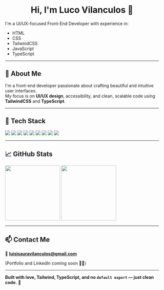 <h1 align="center">Hi, I'm Luco Vilanculos 👋</h1>

I'm a UI/UX-focused Front-End Developer with experience in:

- HTML
- CSS
- TailwindCSS
- JavaScript
- TypeScript

---

## 🎨 About Me

I'm a front-end developer passionate about crafting beautiful and intuitive user interfaces.  
My focus is on **UI/UX design**, accessibility, and clean, scalable code using **TailwindCSS** and **TypeScript**.

---

## 🚀 Tech Stack

<section>
  <img src="https://img.shields.io/badge/-HTML5-E34F26?style=flat&logo=html5&logoColor=white" />
  <img src="https://img.shields.io/badge/-CSS3-1572B6?style=flat&logo=css3&logoColor=white" />
  <img src="https://img.shields.io/badge/-TailwindCSS-38B2AC?style=flat&logo=tailwind-css&logoColor=white" />
  <img src="https://img.shields.io/badge/-JavaScript-F7DF1E?style=flat&logo=javascript&logoColor=black" />
  <img src="https://img.shields.io/badge/-TypeScript-3178C6?style=flat&logo=typescript&logoColor=white" />
  <img src="https://img.shields.io/badge/-React-61DAFB?style=flat&logo=react&logoColor=black" />
  <img src="https://img.shields.io/badge/-Node.js-339933?style=flat&logo=nodedotjs&logoColor=white" />
  <img src="https://img.shields.io/badge/-Figma-F24E1E?style=flat&logo=figma&logoColor=white" />
  <img src="https://img.shields.io/badge/-Canva-00C4CC?style=flat&logo=canva&logoColor=white" />
</section>

---

## 📈 GitHub Stats

<section>
  <img height="180em" src="https://github-readme-stats.vercel.app/api?username=LucoVilanculos&show_icons=true&theme=tokyonight" />
  <img height="180em" src="https://github-readme-stats.vercel.app/api/top-langs/?username=LucoVilanculos&layout=compact&theme=tokyonight" />
</section>

---

## 📫 Contact Me

📧 **luisisauravilanculos@gmail.com**

(Portfolio and LinkedIn coming soon 👨‍💻)

---

**Built with love, Tailwind, TypeScript, and no `default export` — just clean code.** 🚀

